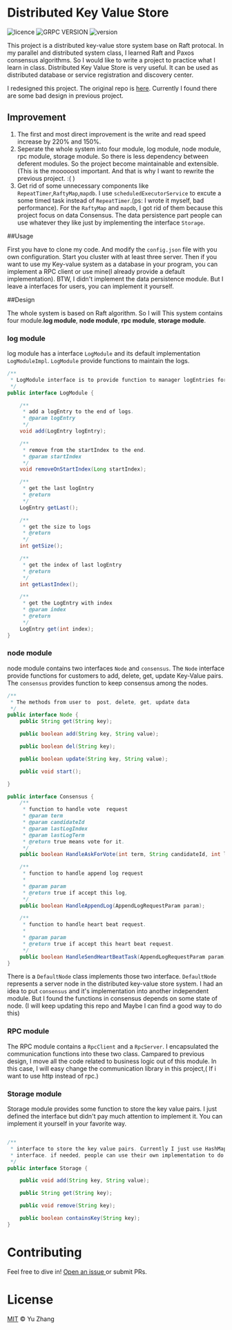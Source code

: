 # Distributed Key Value Store

![licence](<https://img.shields.io/badge/license-mit-brightgreen>) ![GRPC VERSION](<https://img.shields.io/badge/grpc-1.27.0-brightgreen>) ![version](<https://img.shields.io/badge/version-1.0.0-brightgreen>)

This project is a distributed key-value store system base on Raft protocal. In my parallel and distributed system class, I learned Raft and Paxos consensus algorithms. So I would like to write a project to practice what I learn in class. Distributed Key Value Store is very useful. It can be used as distributed database or service registration and discovery center.

I redesigned this project. The original repo is [here](<https://github.com/zhangyu1402/raft>). Currently I found there are some bad design in previous project.

## Improvement

1. The first and most direct improvement is the write and read speed increase by 220% and 150%.
2. Seperate the whole system into four module, log module, node module, rpc module, storage module. So there is less dependency between deferent modules. So the project become maintainable and extensible.(This is the mooooost important. And that is why I want to rewrite the previous project. :( )
3. Get rid of some unnecessary components like `RepeatTimer`,`RaftyMap`,`mapdb`. I use `scheduledExecutorService` to excute a some timed task instead of `RepeatTimer`.(ps: I wrote it myself, bad performance). For the `RaftyMap` and `mapdb`, I got rid of them because this project  focus on data Consensus. The data persistence part people can use whatever they like just by implementing the interface `Storage`.

##Usage

First you have to clone my code. And modify the `config.json` file with you own configuration. Start you cluster with at least three server.  Then if you want to use my Key-value system as a database in your program, you can implement a RPC client or use mine(I already provide a default implementation). BTW, I didn't implement the data persistence module. But I leave a interfaces for users, you can implement it yourself.

##Design 

The whole system is based on Raft algorithm. So I will This system contains four module.**log module**, **node module**, **rpc module**, **storage module**.

### log module

log module has a interface `LogModule` and its default implementation `LogModuleImpl`.  `LogModule` provide  functions to maintain the logs.

```java
/**
 * LogModule interface is to provide function to manager logEntries for a node
 */
public interface LogModule {

    /**
     * add a logEntry to the end of logs.
     * @param logEntry
     */
    void add(LogEntry logEntry);

    /**
     * remove from the startIndex to the end.
     * @param startIndex
     */
    void removeOnStartIndex(Long startIndex);

    /**
     * get the last logEntry
     * @return
     */
    LogEntry getLast();

    /**
     * get the size to logs
     * @return
     */
    int getSize();

    /**
     * get the index of last logEntry
     * @return
     */
    int getLastIndex();

    /**
     * get the LogEntry with index
     * @param index
     * @return
     */
    LogEntry get(int index);
}
```

### node module

node module contains two interfaces `Node` and `consensus`. The `Node` interface provide functions for customers to add, delete, get, update Key-Value pairs. The `consensus` provides function to keep consensus among the nodes.

```java
/**
 * The methods from user to  post, delete, get, update data
 */
public interface Node {
    public String get(String key);

    public boolean add(String key, String value);

    public boolean del(String key);

    public boolean update(String key, String value);

    public void start();

}
```

```java
public interface Consensus {
    /**
     * function to handle vote  request
     * @param term
     * @param candidateId
     * @param lastLogIndex
     * @param lastLogTerm
     * @return true means vote for it.
     */
    public boolean HandleAskForVote(int term, String candidateId, int lastLogIndex, int lastLogTerm);

    /**
     * function to handle append log request
     *
     * @param param
     * @return true if accept this log,
     */
    public boolean HandleAppendLog(AppendLogRequestParam param);

    /**
     * function to handle heart beat request.
     *
     * @param param
     * @return true if accept this heart beat request.
     */
    public boolean HandleSendHeartBeatTask(AppendLogRequestParam param);
}
```

There is a `DefaultNode` class implements those two interface. `DefaultNode` represents a server node in the distributed key-value store system. I had an idea to put `consensus` and it's implementation into another independent module. But I found the functions in consensus depends on some state of node. (I will keep updating this repo and Maybe I can find a good way to do this)

### RPC module

The RPC module contains a `RpcClient` and a `RpcServer`. I encapsulated the communication functions into these two class. Campared to previous design, I move all the code related to business logic out of this module. In this case, I will easy change the communication library in this project,( If i want to use http instead of rpc.)

### Storage module

Storage module provides some function to store the key value pairs. I just defined the interface but didn't pay much attention to implement it. You can implement it yourself in your favorite way. 

```java

/**
 * interface to store the key value pairs. Currently I just use HashMap to implement this
 * interface. if needed, people can use their own implementation to do data persistence
 */
public interface Storage {

    public void add(String key, String value);

    public String get(String key);

    public void remove(String key);

    public boolean containsKey(String key);
}
```

# Contributing

 Feel free to dive in! [Open an issue ](<https://github.com/zhangyu1402/K-V-Store/issues/new>) or submit PRs.



# License

 [MIT](https://opensource.org/licenses/MIT) © Yu Zhang

